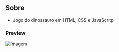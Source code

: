 ## Sobre
* Jogo do dinossauro em HTML, CSS e JavaScritp 

### Preview
![Imagem](https://github.com/4L1C3-R4BB1T/digital-innovation-one/raw/main/_assets/dino.gif)
